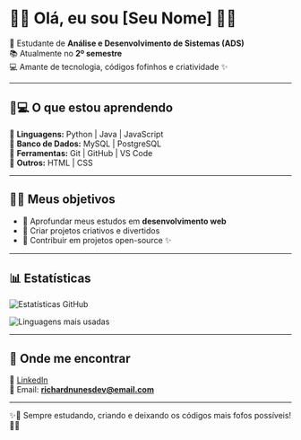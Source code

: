 # 🍓🌸 Olá, eu sou [Seu Nome] 🌸🍓  

🧃 Estudante de **Análise e Desenvolvimento de Sistemas (ADS)**  
📚 Atualmente no **2º semestre**  
💻 Amante de tecnologia, códigos fofinhos e criatividade ✨  

---

## 🧸💻 O que estou aprendendo
🍏 **Linguagens:** Python | Java | JavaScript  
🍓 **Banco de Dados:** MySQL | PostgreSQL  
🍰 **Ferramentas:** Git | GitHub | VS Code  
🍒 **Outros:** HTML | CSS  

---

## 🎀🌟 Meus objetivos
- 🍬 Aprofundar meus estudos em **desenvolvimento web**  
- 🍡 Criar projetos criativos e divertidos  
- 🧸 Contribuir em projetos open-source ✨  

---

## 📊 Estatísticas
![Estatísticas GitHub](https://github-readme-stats.vercel.app/api?username=romanticbat&show_icons=true&theme=radical&icon_color=ff79c6&title_color=ff6ec7&bg_color=fff5f7)

![Linguagens mais usadas](https://github-readme-stats.vercel.app/api/top-langs/?username=romanticbat&layout=compact&theme=radical&title_color=ff6ec7&bg_color=fff5f7)

---

## 🍭 Onde me encontrar
🌸 [LinkedIn](https://linkedin.com/in/seu-perfil)  
🍎 Email: **richardnunesdev@email.com**  

---

✨🐻 Sempre estudando, criando e deixando os códigos mais fofos possíveis! 🧸🍓  
